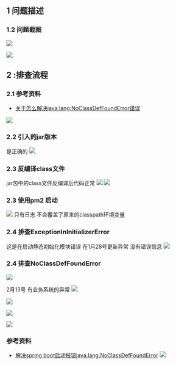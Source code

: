 ## 1 问题描述

### 1.2 问题截图
![](https://riverluooo.oss-cn-beijing.aliyuncs.com/img/20190214101538.png)

![](https://riverluooo.oss-cn-beijing.aliyuncs.com/img/20190214101710.png)

## 2 :排查流程

### 2.1 参考资料
- [关于怎么解决java.lang.NoClassDefFoundError错误](https://www.cnblogs.com/xyhz0310/p/6803950.html)

![](https://riverluooo.oss-cn-beijing.aliyuncs.com/img/20190218091957.png)

### 2.2 引入的jar版本
是正确的
![](https://riverluooo.oss-cn-beijing.aliyuncs.com/img/20190218091311.png)

### 2.3 反编译class文件
jar包中的class文件反编译后代码正常
![](https://riverluooo.oss-cn-beijing.aliyuncs.com/img/20190218091541.png)
![](https://riverluooo.oss-cn-beijing.aliyuncs.com/img/20190218091705.png)

### 2.3 使用pm2 启动
![](https://riverluooo.oss-cn-beijing.aliyuncs.com/img/20190218095932.png)
只有日志 不会覆盖了原来的classpath环境变量

### 2.4 排查ExceptionInInitializerError
这是在启动静态初始化模块错误 在1月28号更新异常 没有错误信息
![](https://riverluooo.oss-cn-beijing.aliyuncs.com/img/20190218092354.png)

### 2.4 排查NoClassDefFoundError
![](https://riverluooo.oss-cn-beijing.aliyuncs.com/img/20190218093149.png)

2月13号 有业务系统的异常
![](https://riverluooo.oss-cn-beijing.aliyuncs.com/img/20190218093430.png)

![](https://riverluooo.oss-cn-beijing.aliyuncs.com/img/20190218094317.png)

![](https://riverluooo.oss-cn-beijing.aliyuncs.com/img/20190218095039.png)

![](https://riverluooo.oss-cn-beijing.aliyuncs.com/img/20190218095159.png)

### 参考资料
- [解决spring boot启动报错java.lang.NoClassDefFoundError](https://webcache.googleusercontent.com/search?q=cache:tC0vZfFD3lQJ:https://www.aliyun.com/jiaocheng/774230.html+&cd=7&hl=en&ct=clnk&gl=tw)
![](https://riverluooo.oss-cn-beijing.aliyuncs.com/img/20190218095403.png)